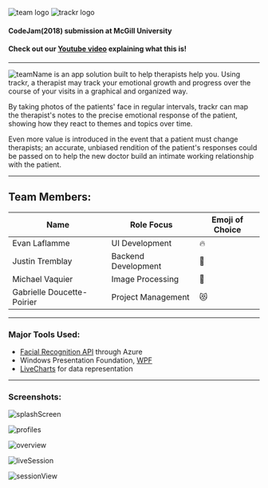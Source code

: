 ![team logo](https://github.com/vaquierm/trackr/blob/master/teamLogo.png)  ![trackr logo](https://github.com/vaquierm/trackr/blob/master/small%20trackr.png)
#### CodeJam(2018) submission at McGill University
#### Check out our [Youtube video](https://youtu.be/MRrH-9KDDO0) explaining what this is!
-------------------------------------------------

![teamName](https://github.com/vaquierm/trackr/blob/master/projectNameSmall.png) is an app solution built to help therapists help you. Using trackr, a therapist may track your emotional growth and progress over the course of your visits in a graphical and organized way.

By taking photos of the patients' face in regular intervals, trackr can map the therapist's notes to the precise emotional response of the patient, showing how they react to themes and topics over time.

Even more value is introduced in the event that a patient must change therapists; an accurate, unbiased rendition of the patient's responses could be passed on to help the new doctor build an intimate working relationship with the patient.

--------------------------------------------------
## Team Members:

Name | Role Focus | Emoji of Choice
-----|-----|-----
Evan Laflamme | UI Development | :fire:
Justin Tremblay | Backend Development | :beer:
Michael Vaquier | Image Processing | :triumph:
Gabrielle Doucette-Poirier | Project Management | :heart_eyes_cat:

--------------------------------------------------
### Major Tools Used:
* [Facial Recognition API](https://azure.microsoft.com/en-ca/services/cognitive-services/face/) through Azure
* Windows Presentation Foundation, [WPF](https://docs.microsoft.com/en-us/dotnet/framework/wpf/getting-started/introduction-to-wpf-in-vs)
* [LiveCharts](https://lvcharts.net/) for data representation

--------------------------------------------------
### Screenshots:

![splashScreen](https://github.com/vaquierm/trackr/blob/master/splashPage.png)

![profiles](https://github.com/vaquierm/trackr/blob/master/profiles.PNG)

![overview](https://github.com/vaquierm/trackr/blob/master/overview.PNG)

![liveSession](https://github.com/vaquierm/trackr/blob/master/liveSession.PNG)

![sessionView](https://github.com/vaquierm/trackr/blob/master/sessionView.PNG)

